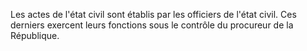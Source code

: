 Les actes de l'état civil sont établis par les officiers de l'état civil. Ces derniers exercent leurs fonctions sous le contrôle du procureur de la République.